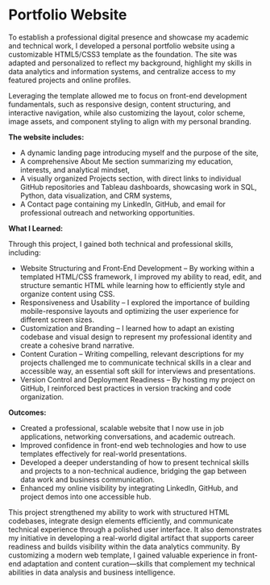 # Portfolio Website

To establish a professional digital presence and showcase my academic and technical work, I developed a personal portfolio website using a customizable HTML5/CSS3 template as the foundation. The site was adapted and personalized to reflect my background, highlight my skills in data analytics and information systems, and centralize access to my featured projects and online profiles.

Leveraging the template allowed me to focus on front-end development fundamentals, such as responsive design, content structuring, and interactive navigation, while also customizing the layout, color scheme, image assets, and component styling to align with my personal branding.

**The website includes:**
- A dynamic landing page introducing myself and the purpose of the site,
- A comprehensive About Me section summarizing my education, interests, and analytical mindset,
- A visually organized Projects section, with direct links to individual GitHub repositories and Tableau dashboards, showcasing work in SQL, Python, data visualization, and CRM systems,
- A Contact page containing my LinkedIn, GitHub, and email for professional outreach and networking opportunities.

**What I Learned:**

Through this project, I gained both technical and professional skills, including:
- Website Structuring and Front-End Development – By working within a templated HTML/CSS framework, I improved my ability to read, edit, and structure semantic HTML while learning how to efficiently style and organize content using CSS.
- Responsiveness and Usability – I explored the importance of building mobile-responsive layouts and optimizing the user experience for different screen sizes.
- Customization and Branding – I learned how to adapt an existing codebase and visual design to represent my professional identity and create a cohesive brand narrative.
- Content Curation – Writing compelling, relevant descriptions for my projects challenged me to communicate technical skills in a clear and accessible way, an essential soft skill for interviews and presentations.
- Version Control and Deployment Readiness – By hosting my project on GitHub, I reinforced best practices in version tracking and code organization.

**Outcomes:**
- Created a professional, scalable website that I now use in job applications, networking conversations, and academic outreach.
- Improved confidence in front-end web technologies and how to use templates effectively for real-world presentations.
- Developed a deeper understanding of how to present technical skills and projects to a non-technical audience, bridging the gap between data work and business communication.
- Enhanced my online visibility by integrating LinkedIn, GitHub, and project demos into one accessible hub.

This project strengthened my ability to work with structured HTML codebases, integrate design elements efficiently, and communicate technical experience through a polished user interface. It also demonstrates my initiative in developing a real-world digital artifact that supports career readiness and builds visibility within the data analytics community.
By customizing a modern web template, I gained valuable experience in front-end adaptation and content curation—skills that complement my technical abilities in data analysis and business intelligence.
